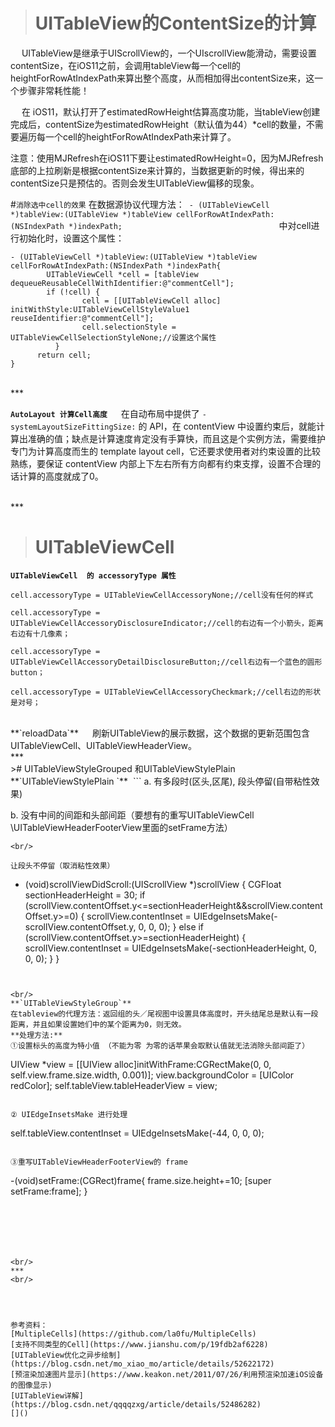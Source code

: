 ># UITableView的ContentSize的计算
&emsp;  UITableView是继承于UIScrollView的，一个UIscrollView能滑动，需要设置contentSize，在iOS11之前，会调用tableView每一个cell的heightForRowAtIndexPath来算出整个高度，从而相加得出contentSize来，这一个步骤非常耗性能！

&emsp; 在 iOS11，默认打开了estimatedRowHeight估算高度功能，当tableView创建完成后，contentSize为estimatedRowHeight（默认值为44）*cell的数量，不需要遍历每一个cell的heightForRowAtIndexPath来计算了。

注意：使用MJRefresh在iOS11下要让estimatedRowHeight=0，因为MJRefresh底部的上拉刷新是根据contentSize来计算的，当数据更新的时候，得出来的contentSize只是预估的。否则会发生UITableView偏移的现象。


#`消除选中cell的效果`
在数据源协议代理方法：`  - (UITableViewCell *)tableView:(UITableView *)tableView cellForRowAtIndexPath:(NSIndexPath *)indexPath;                                    `中对cell进行初始化时，设置这个属性：
```
- (UITableViewCell *)tableView:(UITableView *)tableView cellForRowAtIndexPath:(NSIndexPath *)indexPath{
        UITableViewCell *cell = [tableView dequeueReusableCellWithIdentifier:@"commentCell"];
        if (!cell) {
                cell = [[UITableViewCell alloc] initWithStyle:UITableViewCellStyleValue1 reuseIdentifier:@"commentCell"];
                cell.selectionStyle = UITableViewCellSelectionStyleNone;//设置这个属性
          }
      return cell;
}
```



<br/>
***
<br/>

**`AutoLayout 计算Cell高度`**
&emsp;  在自动布局中提供了 `-systemLayoutSizeFittingSize:` 的 API，在 contentView 中设置约束后，就能计算出准确的值；缺点是计算速度肯定没有手算快，而且这是个实例方法，需要维护专门为计算高度而生的 template layout cell，它还要求使用者对约束设置的比较熟练，要保证 contentView 内部上下左右所有方向都有约束支撑，设置不合理的话计算的高度就成了0。




<br/>
***
<br/>

># UITableViewCell 
**`UITableViewCell  的 accessoryType 属性`**
```
cell.accessoryType = UITableViewCellAccessoryNone;//cell没有任何的样式
 
cell.accessoryType = UITableViewCellAccessoryDisclosureIndicator;//cell的右边有一个小箭头，距离右边有十几像素；
 
cell.accessoryType = UITableViewCellAccessoryDetailDisclosureButton;//cell右边有一个蓝色的圆形button；
 
cell.accessoryType = UITableViewCellAccessoryCheckmark;//cell右边的形状是对号；
```

<br/>
**`reloadData`**
&emsp;  刷新UITableView的展示数据，这个数据的更新范围包含UITableViewCell、UITableViewHeaderView。




<br/>
***
<br/>
># UITableViewStyleGrouped 和UITableViewStylePlain 
**`UITableViewStylePlain `** 
```
a. 有多段时(区头,区尾), 段头停留(自带粘性效果)

b. 没有中间的间距和头部间距（要想有的重写UITableViewCell \UITableViewHeaderFooterView里面的setFrame方法） 
```
<br/>

让段头不停留（取消粘性效果）
```

- (void)scrollViewDidScroll:(UIScrollView *)scrollView {
      CGFloat sectionHeaderHeight = 30;
      if (scrollView.contentOffset.y<=sectionHeaderHeight&&scrollView.contentOffset.y>=0) {
           scrollView.contentInset = UIEdgeInsetsMake(-scrollView.contentOffset.y, 0, 0, 0);
         } else if (scrollView.contentOffset.y>=sectionHeaderHeight) {
           scrollView.contentInset = UIEdgeInsetsMake(-sectionHeaderHeight, 0, 0, 0);
    }
}
```


<br/>
**`UITableViewStyleGroup`**
在tableview的代理方法：返回组的头／尾视图中设置具体高度时，开头结尾总是默认有一段距离，并且如果设置她们中的某个距离为0，则无效。
**处理方法:**
①设置标头的高度为特小值 （不能为零 为零的话苹果会取默认值就无法消除头部间距了）
```
UIView *view = [[UIView alloc]initWithFrame:CGRectMake(0, 0, self.view.frame.size.width, 0.001)];
view.backgroundColor = [UIColor redColor];
self.tableView.tableHeaderView = view;
```

② UIEdgeInsetsMake 进行处理
```
 self.tableView.contentInset = UIEdgeInsetsMake(-44, 0, 0, 0);
```

③重写UITableViewHeaderFooterView的 frame
```
 -(void)setFrame:(CGRect)frame{
       frame.size.height+=10;
       [super setFrame:frame];
}
```






<br/>
***
<br/>




参考资料：
[MultipleCells](https://github.com/la0fu/MultipleCells)
[支持不同类型的Cell](https://www.jianshu.com/p/19fdb2af6228)
[UITableView优化之异步绘制](https://blog.csdn.net/mo_xiao_mo/article/details/52622172)
[预渲染加速图片显示](https://www.keakon.net/2011/07/26/利用预渲染加速iOS设备的图像显示)
[UITableView详解](https://blog.csdn.net/qqqqzxg/article/details/52486282)
[]()
